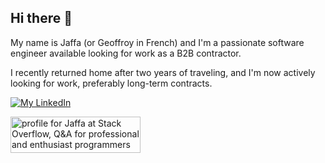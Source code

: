 ## Hi there 👋

My name is Jaffa (or Geoffroy in French) and I'm a passionate software engineer available looking for work as a B2B contractor.

I recently returned home after two years of traveling, and I'm now actively looking for work, preferably long-term contracts.

<!--
**Aethelflaed/Aethelflaed** is a ✨ _special_ ✨ repository because its `README.md` (this file) appears on your GitHub profile.

Here are some ideas to get you started:

- 🔭 I’m currently working on ...
- 🌱 I’m currently learning ...
- 👯 I’m looking to collaborate on ...
- 🤔 I’m looking for help with ...
- 💬 Ask me about ...
- 📫 How to reach me: ...
- 😄 Pronouns: ...
- ⚡ Fun fact: ...
-->

[![My LinkedIn](https://img.shields.io/badge/Jaffa%20Planquart-blue?style=for-the-badge&logo=linkedin)](https://www.linkedin.com/in/geoffroyplanquart/)

<a href="https://stackoverflow.com/users/610351/jaffa"><img src="https://stackoverflow.com/users/flair/610351.png" width="208" height="58" alt="profile for Jaffa at Stack Overflow, Q&amp;A for professional and enthusiast programmers" title="profile for Jaffa at Stack Overflow, Q&amp;A for professional and enthusiast programmers"></a>
